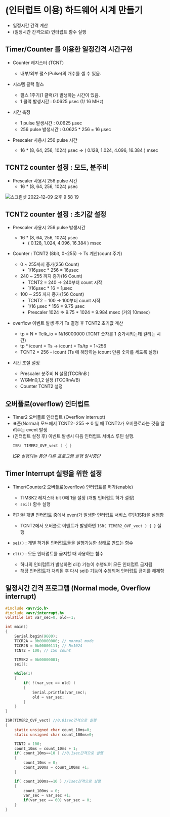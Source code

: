 # (인터럽트 이용) 하드웨어 시계 만들기

- 일정시간 간격 계산
- (일정시간 간격으로) 인터럽트 함수 실행

## Timer/Counter 를 이용한 일정간격 시간구현

- Counter 레지스터 (TCNT)
  - 내부/외부 펄스(Pulse)의 개수를 셀 수 있음.
- 시스템 클럭 펄스
  - 펄스 1주기(1 클럭)가 발생하는 시간이 있음.
  - 1 클럭 발생시간 : 0.0625 μsec (1/ 16 MHz)
- 시간 측정

  - 1 pulse 발생시간 : 0.0625 μsec
  - 256 pulse 발생시간 : 0.0625 \* 256 = 16 μsec

- Prescaler 사용시 256 pulse 시간
  - 16 \* (8, 64, 256, 1024) μsec => ( 0.128, 1.024, 4.096, 16.384 ) msec

## TCNT2 counter 설정 : 모드, 분주비

- Prescaler 사용시 256 pulse 시간
  - 16 \* (8, 64, 256, 1024) μsec

![스크린샷 2022-12-09 오후 9 58 19](https://user-images.githubusercontent.com/96982072/206707854-dffbaa26-68c2-4519-99e5-4edcb30428f4.png)

## TCNT2 counter 설정 : 초기값 설정

- Prescaler 사용시 256 pulse 발생시간
  - 16 \* (8, 64, 256, 1024) μsec
    - ( 0.128, 1.024, 4.096, 16.384 ) msec
- Counter : TCNT2 (8bit, 0~255) -> Ts 계산(count 주기)

  - 0 ~ 255까지 증가(256 Count)
    - 1/16μsec \* 256 = 16μsec
  - 240 ~ 255 까지 증가(16 Count)
    - TCNT2 = 240 -> 240부터 count 시작
    - 1/16μsec \* 16 = 1μsec
  - 100 ~ 255 까지 증가(156 Count)
    - TCNT2 = 100 -> 100부터 count 시작
    - 1/16 μsec \* 156 = 9.75 μsec
    - Prescaler 1024 => 9.75 \* 1024 = 9.984 msec (거의 10msec)

- overflow 이벤트 발생 주기 Ts 결정 후 TCNT2 초기값 계산

  - tp = N \* Tclk_io = N/16000000 (TCNT 숫자를 1 증가시키는데 걸리는 시간)
  - tp \* icount = Ts -> icount = Ts/tp = 1~256
  - TCNT2 = 256 - icount (Ts 에 해당하는 icount 만큼 숫자를 세도록 설정)

- 시간 조절 설정
  - Prescaler 분주비 N 설정(TCCRnB )
  - WGMn0,1,2 설정 (TCCRnA/B)
  - Counter TCNT2 설정

## 오버플로(overflow) 인터럽트

- Timer2 오버플로 인터럽트 (Overflow interrupt)
- 표준(Normal) 모드에서 TCNT2=255 -> 0 일 때 TCNT2가 오버플로라는 것을 알려주는 event 발생
- (인터럽트 설정 후) 이벤트 발생시 다음 인터럽트 서비스 루틴 실행.
  ```C
  ISR( TIMER2_OVF_vect ) { }
  ```
  _ISR 실행되는 동안 다른 프로그램 실행 일시중단_

## Timer Interrupt 실행을 위한 설정

- Timer/Counter2 오버플로(overflow) 인터럽트를 허가(enable)
  - TIMSK2 레지스터 bit 0에 1을 설정 (개별 인터럽트 허가 설정)
  - `sei()` 함수 실행
- 허가된 개별 인터럽트 중에서 event가 발생한 인터럽트 서비스 루틴(ISR)을 실행함

  - TCNT2에서 오버플로 이벤트가 발생하면 `ISR( TIMER2_OVF_vect ) { }` 실행

- `sei()` : 개별 허가된 인터럽트들을 실행가능한 상태로 만드는 함수
- `cli()` : 모든 인터럽트를 금지할 때 사용하는 함수
  - 하나의 인터럽트가 발생하면 cli() 기능이 수행되어 모든 인터럽트 금지됨
  - 해당 인터럽트가 처리된 후 다시 sei() 기능이 수행되어 인터럽트 금지를 해제함

## 일정시간 간격 프로그램 (Normal mode, Overflow interrupt)

```c
#include <avr/io.h>
#include <avr/interrupt.h>
volatile int var_sec=0, old=-1;

int main()
{
    Serial.begin(9600);
    TCCR2A = 0b00000000; // normal mode
    TCCR2B = 0b00000111; // N=1024
    TCNT2 = 100; // 156 count

    TIMSK2 = 0b00000001;
    sei();

    while(1)
    {
        if( !(var_sec == old) )
        {
            Serial.println(var_sec);
            old = var_sec;
        }
    }
}

ISR(TIMER2_OVF_vect) //0.01sec간격으로 실행
{
    static unsigned char count_10ms=0;
    static unsigned char count_100ms=0;

    TCNT2 = 100;
    count_10ms = count_10ms + 1;
    if( count_10ms==10 ) //0.1sec간격으로 실행
    {
        count_10ms = 0;
        count_100ms = count_100ms +1;
    }

    if( count_100ms==10 ) //1sec간격으로 실행
    {
        count_100ms = 0;
        var_sec = var_sec +1;
        if(var_sec == 60) var_sec = 0;
    }
}

```
